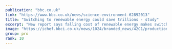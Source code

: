 ```yaml
---
publication: "bbc.co.uk"
link: "https://www.bbc.co.uk/news/science-environment-62892013"
title: "Switching to renewable energy could save trillions - study"
excerpt: "New report says falling cost of renewable energy makes switch from fossil fuels cheapest option."
image: "https://ichef.bbci.co.uk/news/1024/branded_news/42C1/production/_126698071_hi068564226.jpg"
group: pro
rank: 10
---
```

